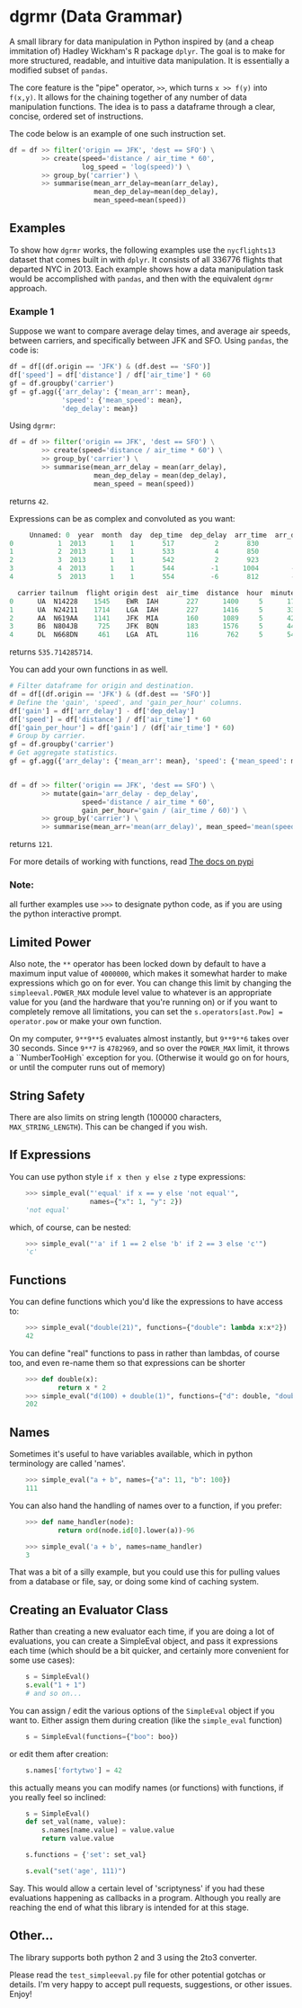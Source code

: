 # dgrmr (Data Grammar)


A small library for data manipulation in Python inspired by (and 
a cheap immitation of) Hadley Wickham's R package `dplyr`. The goal is to
make for more structured, readable, and intuitive data manipulation. It 
is essentially a modified subset of `pandas`.


The core feature is the "pipe" operator, `>>`, which turns `x >> f(y)`
into `f(x,y)`. It allows for the chaining together of any number
of data manipulation functions. The idea is to pass a dataframe 
through a clear, concise, ordered set of instructions.

The code below is an example of one such instruction set.

```python
df = df >> filter('origin == JFK', 'dest == SFO') \
        >> create(speed='distance / air_time * 60',
                  log_speed = 'log(speed)') \
        >> group_by('carrier') \
        >> summarise(mean_arr_delay=mean(arr_delay),
                     mean_dep_delay=mean(dep_delay),
                     mean_speed=mean(speed))
```




## Examples

To show how `dgrmr` works, the following examples use the `nycflights13` dataset
that comes built in with `dplyr`. It consists of all 336776 flights that
departed NYC in 2013. Each example shows how a data manipulation task would
be accomplished with `pandas`, and then with the equivalent `dgrmr` approach.

### Example 1

Suppose we want to compare average delay times, and average air speeds, between carriers, and specifically
between JFK and SFO. Using `pandas`, the code is:

```python
df = df[(df.origin == 'JFK') & (df.dest == 'SFO')]
df['speed'] = df['distance'] / df['air_time'] * 60
gf = df.groupby('carrier')
gf = gf.agg({'arr_delay': {'mean_arr': mean},
             'speed': {'mean_speed': mean},
             'dep_delay': mean})
```


Using `dgrmr`:
```python
df = df >> filter('origin == JFK', 'dest == SFO') \
        >> create(speed='distance / air_time * 60') \
        >> group_by('carrier') \
        >> summarise(mean_arr_delay = mean(arr_delay),
                     mean_dep_delay = mean(dep_delay),
                     mean_speed = mean(speed))
```

returns `42`.

Expressions can be as complex and convoluted as you want:

```python
     Unnamed: 0  year  month  day  dep_time  dep_delay  arr_time  arr_delay  \
0           1  2013      1    1       517          2       830         11   
1           2  2013      1    1       533          4       850         20   
2           3  2013      1    1       542          2       923         33   
3           4  2013      1    1       544         -1      1004        -18   
4           5  2013      1    1       554         -6       812        -25   

  carrier tailnum  flight origin dest  air_time  distance  hour  minute  
0      UA  N14228    1545    EWR  IAH       227      1400     5      17  
1      UA  N24211    1714    LGA  IAH       227      1416     5      33  
2      AA  N619AA    1141    JFK  MIA       160      1089     5      42  
3      B6  N804JB     725    JFK  BQN       183      1576     5      44  
4      DL  N668DN     461    LGA  ATL       116       762     5      54  
```

returns `535.714285714`.

You can add your own functions in as well.

```python
# Filter dataframe for origin and destination.
df = df[(df.origin == 'JFK') & (df.dest == 'SFO')]
# Define the 'gain', 'speed', and 'gain_per_hour' columns.
df['gain'] = df['arr_delay'] - df['dep_delay']
df['speed'] = df['distance'] / df['air_time'] * 60
df['gain_per_hour'] = df['gain'] / (df['air_time'] * 60)
# Group by carrier.
gf = df.groupby('carrier')
# Get aggregate statistics.
gf = gf.agg({'arr_delay': {'mean_arr': mean}, 'speed': {'mean_speed': mean}})


df = df >> filter('origin == JFK', 'dest == SFO') \
        >> mutate(gain='arr_delay - dep_delay',
                  speed='distance / air_time * 60',
                  gain_per_hour='gain / (air_time / 60)') \
        >> group_by('carrier') \
        >> summarise(mean_arr='mean(arr_delay)', mean_speed='mean(speed)')
```

returns `121`.

For more details of working with functions, read [The docs on pypi](https://pypi.python.org/pypi/simpleeval)

### Note:
all further examples use `>>>` to designate python code, as if you are using the python interactive
prompt.

## Limited Power

Also note, the `**` operator has been locked down by default to have a maximum input value
of `4000000`, which makes it somewhat harder to make expressions which go on for ever.  You
can change this limit by changing the `simpleeval.POWER_MAX` module level value to whatever
is an appropriate value for you (and the hardware that you're running on) or if you want to
completely remove all limitations, you can set the `s.operators[ast.Pow] = operator.pow` or make
your own function.

On my computer, `9**9**5` evaluates almost instantly, but `9**9**6` takes over 30 seconds.
Since `9**7` is `4782969`, and so over the `POWER_MAX` limit, it throws a
``NumberTooHigh` exception for you. (Otherwise it would go on for hours, or until the computer
runs out of memory)

## String Safety

There are also limits on string length (100000 characters, `MAX_STRING_LENGTH`).
This can be changed if you wish.

## If Expressions

You can use python style `if x then y else z` type expressions:

```python
    >>> simple_eval("'equal' if x == y else 'not equal'",
                    names={"x": 1, "y": 2})
    'not equal'
```
which, of course, can be nested:

```python
    >>> simple_eval("'a' if 1 == 2 else 'b' if 2 == 3 else 'c'")
    'c'
```

## Functions

You can define functions which you'd like the expressions to have access to:

```python
    >>> simple_eval("double(21)", functions={"double": lambda x:x*2})
    42
```

You can define "real" functions to pass in rather than lambdas, of course too, and even re-name them so that expressions can be shorter

```python
    >>> def double(x):
            return x * 2
    >>> simple_eval("d(100) + double(1)", functions={"d": double, "double":double})
    202
```

## Names

Sometimes it's useful to have variables available, which in python terminology are called 'names'.

```python
    >>> simple_eval("a + b", names={"a": 11, "b": 100})
    111
```

You can also hand the handling of names over to a function, if you prefer:

```python
    >>> def name_handler(node):
            return ord(node.id[0].lower(a))-96

    >>> simple_eval('a + b', names=name_handler)
    3
```

That was a bit of a silly example, but you could use this for pulling values from a database or file, say, or doing some kind of caching system.

## Creating an Evaluator Class

Rather than creating a new evaluator each time, if you are doing a lot of evaluations,
you can create a SimpleEval object, and pass it expressions each time (which should be a bit quicker, and certainly more convenient for some use cases):

```python
    s = SimpleEval()
    s.eval("1 + 1")
    # and so on...
```
You can assign / edit the various options of the `SimpleEval` object if you want to.
Either assign them during creation (like the `simple_eval` function)

```python
    s = SimpleEval(functions={"boo": boo})
```

or edit them after creation:

```python
    s.names['fortytwo'] = 42
```

this actually means you can modify names (or functions) with functions, if you really feel so inclined:

```python
    s = SimpleEval()
    def set_val(name, value):
        s.names[name.value] = value.value
        return value.value

    s.functions = {'set': set_val}

    s.eval("set('age', 111)")
```
Say.  This would allow a certain level of 'scriptyness' if you had these evaluations happening as callbacks in a program.  Although you really are reaching the end of what this library is intended for at this stage.

## Other...

The library supports both python 2 and 3 using the 2to3 converter.

Please read the `test_simpleeval.py` file for other potential gotchas or details.  I'm very happy to accept pull requests, suggestions, or other issues.  Enjoy!
